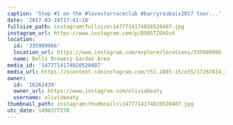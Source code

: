 ```yaml
---
caption: 'Stop #1 on the #lovestarraceclub #barryroubaix2017 tour...'
date: '2017-03-24T17:41:18'
fullsize_path: instagram\fullsize\1477714174028520407.jpg
instagram_url: https://www.instagram.com/p/BSB5TZGh5vX
location:
  id: '335989966'
  location_url: https://www.instagram.com/explore/locations/335989966
  name: Bells Brewery Garden Area
media_id: '1477714174028520407'
media_url: https://scontent.cdninstagram.com/t51.2885-15/e35/17267814_313549869061925_2459660936433106944_n.jpg
owner:
  id: '16262439'
  owner_url: https://www.instagram.com/oliviabeaty
  username: oliviabeaty
thumbnail_path: instagram\thumbnails\1477714174028520407.jpg
utc_date: 1490377278
---
```

